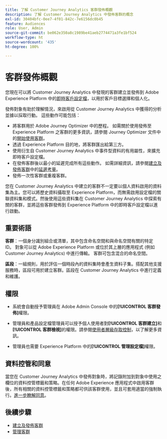 ```yaml
---
title: 了解 Customer Journey Analytics 客群發佈概觀
description: 了解 Customer Journey Analytics 中發佈客群的概念
exl-id: 30404bfc-0ee7-4f01-842c-7e6156dc0b45
feature: Audiences
role: User, Admin
source-git-commit: be062e350a8c1989be41aeb2774471a3fe1bf524
workflow-type: ht
source-wordcount: '435'
ht-degree: 100%

---
```


# 客群發佈概觀

您現在可以將 Customer Journey Analytics 中發現的客群建立並發佈到 Adobe Experience Platform 中的[即時客戶設定檔](https://experienceleague.adobe.com/docs/experience-platform/profile/home.html?lang=zh-Hant)，以用於客戶目標選擇和個人化。 

發佈對象有助於理解情況，來啟用從 Customer Journey Analytics 中獲得的分析並據以採取行動。 這些動作可能包括：

* 將客群用於 Adobe Journey Optimizer 中的歷程。
如需關於使用發佈至 Experience Platform 之客群的更多資訊，請參閱 Journey Optimizer 文件中的[開始使用客群](https://experienceleague.adobe.com/zh-hant/docs/journey-optimizer/using/audiences-profiles-identities/audiences/about-audiences)。
* 透過 Experience Platform 目的地，將客群匯出給第三方。
* 使用衍生自 Customer Journey Analytics 中事件型資料的有用屬性，來擴充即時客戶設定檔。
* 在發佈客群後以最小的延遲完成所有這些動作。
如需詳細資訊，請參閱[建立及發佈客群](/help/components/audiences/publish.md)中的[延遲考量](/help/components/audiences/publish.md#latency-considerations)。
* 發佈一次性客群或重複客群。

您在 Customer Journey Analytics 中建立的客群不一定要以個人資料啟用的資料集為主。您可以將歷史資料攝取至 Experience Platform，而無需啟用設定檔的關聯資料集和模式。然後使用這些資料集在 Customer Journey Analytics 中探索有關的客群，並將這些客群發佈到 Experience Platform 中的即時客戶設定檔以進行啟動。

## 重要術語

**客群**：一個身分識別組合或清單，其中包含命名空間和與命名空間有關的特定 ID。 對象可以從 Adobe Experience Platform 或位於其上層的應用程式 (例如 Customer Journey Analytics) 中進行傳輸。 客群可包含混合的命名空間。

**區段**：一組規則，用於評估一個時段內的資料集時會產生資料子集。搭配其他支援服務時，區段可用於建立客群。區段在 Customer Journey Analytics 中進行定義和維護。

## 權限

* 系統會自動授予管理員在 Adobe Admin Console 中的&#x200B;**[!UICONTROL 客群發佈]**&#x200B;權限。 

* 管理員和產品設定檔管理員可以授予個人使用者對&#x200B;**[!UICONTROL 客群建立]**&#x200B;和&#x200B;**[!UICONTROL 客群檢視]**&#x200B;的權限。請參閱[使用者層級存取控制](/help/technotes/access-control.md#user-level-access)，以了解更多資訊。

* 管理員也需要 Experience Platform 中的&#x200B;**[!UICONTROL 管理設定檔]**&#x200B;權限。

## 資料控管和同意

當您在 Customer Journey Analytics 中發佈對象時，將記錄附加到對象中使用之欄位的資料控管標籤和策略。在任何 Adobe Experience 應用程式中啟用客群後，所有相關的資料控管標籤和策略都可供該客群使用，並且可套用適當的強制執行。[進一步瞭解同意](https://experienceleague.adobe.com/docs/experience-platform/data-governance/policies/user-guide.html?lang=zh-Hant#consent-policy)。

## 後續步驟

* [建立及發佈客群](/help/components/audiences/publish.md)
* [管理客群](/help/components/audiences/manage.md)
